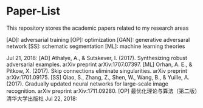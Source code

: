 # Paper-List
This repository stores the academic papers related to my research areas

[AD]: adversarial training
[OP]: optimization
[GAN]: generative adversaral network
[SS]: schematic segmentation 
[ML]: machine learning theories

Jul 21, 2018:
[AD] Athalye, A., & Sutskever, I. (2017). Synthesizing robust adversarial examples. arXiv preprint arXiv:1707.07397.
[ML] Orhan, A. E., & Pitkow, X. (2017). Skip connections eliminate singularities. arXiv preprint arXiv:1701.09175.
[SS] Qiao, S., Zhang, Z., Shen, W., Wang, B., & Yuille, A. (2017). Gradually updated neural networks for large-scale image recognition. arXiv preprint arXiv:1711.09280.
[OP] 最优化理论与算法（第二版）清华大学出版社
Jul 22, 2018:
